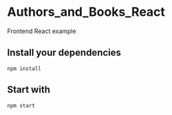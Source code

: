 # Authors_and_Books_React
Frontend React example

## Install your dependencies

```
npm install
```

## Start with

```
npm start
```
